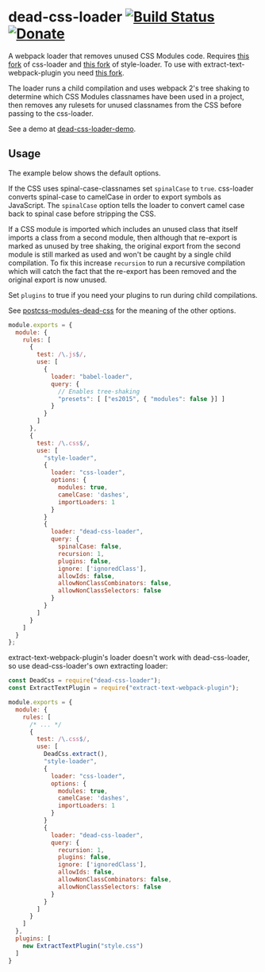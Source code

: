 # dead-css-loader [![Build Status](https://travis-ci.org/simlrh/dead-css-loader.svg?branch=master)](https://travis-ci.org/simlrh/dead-css-loader) [![Donate](https://nourish.je/assets/images/donate.svg)](http://ko-fi.com/A250KJT)

A webpack loader that removes unused CSS Modules code. Requires [this fork](https://github.com/simlrh/css-loader/tree/es6) of css-loader and [this fork](https://github.com/simlrh/style-loader/tree/es6) of style-loader. To use with extract-text-webpack-plugin you need [this fork](https://github.com/simlrh/extract-text-webpack-plugin/tree/es6).

The loader runs a child compilation and uses webpack 2's tree shaking to determine which CSS Modules classnames have been used in a project, then removes any rulesets for unused classnames from the CSS before passing to the css-loader.

See a demo at [dead-css-loader-demo](https://github.com/simlrh/dead-css-loader-demo).

## Usage

The example below shows the default options.

If the CSS uses spinal-case-classnames set `spinalCase` to `true`. css-loader converts spinal-case to camelCase in order to export symbols as JavaScript. The `spinalCase` option tells the loader to convert camel case back to spinal case before stripping the CSS.

If a CSS module is imported which includes an unused class that itself imports a class from a second module, then although that re-export is marked as unused by tree shaking, the original export from the second module is still marked as used and won't be caught by a single child compilation. To fix this increase `recursion` to run a recursive compilation which will catch the fact that the re-export has been removed and the original export is now unused.

Set `plugins` to true if you need your plugins to run during child compilations. 


See [postcss-modules-dead-css](https://github.com/simlrh/postcss-modules-dead-css) for the meaning of the other options.

```js
module.exports = {
  module: {
    rules: [
      {
        test: /\.js$/,
        use: [
          {
            loader: "babel-loader",
            query: {
              // Enables tree-shaking
              "presets": [ ["es2015", { "modules": false }] ]
            }
          }
        ]
      },
      {
        test: /\.css$/,
        use: [
          "style-loader",
          { 
            loader: "css-loader",
            options: {
              modules: true,
              camelCase: 'dashes',
              importLoaders: 1
            }
          }
          {
            loader: "dead-css-loader",
            query: {
              spinalCase: false,
              recursion: 1,
              plugins: false,
              ignore: ['ignoredClass'],
              allowIds: false,
              allowNonClassCombinators: false,
              allowNonClassSelectors: false
            }
          }
        ]
      }
    ]
  }
};
```

extract-text-webpack-plugin's loader doesn't work with dead-css-loader, so use dead-css-loader's own extracting loader:

```js
const DeadCss = require("dead-css-loader");
const ExtractTextPlugin = require("extract-text-webpack-plugin");

module.exports = {
  module: {
    rules: [
      /* ... */
      {
        test: /\.css$/,
        use: [
          DeadCss.extract(),
          "style-loader",
          { 
            loader: "css-loader",
            options: {
              modules: true,
              camelCase: 'dashes',
              importLoaders: 1
            }
          }
          {
            loader: "dead-css-loader",
            query: {
              recursion: 1,
              plugins: false,
              ignore: ['ignoredClass'],
              allowIds: false,
              allowNonClassCombinators: false,
              allowNonClassSelectors: false
            }
          }
        ]
      }
    ]
  },
  plugins: [
    new ExtractTextPlugin("style.css")
  ]
}
```
